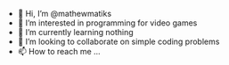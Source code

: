 - 👋 Hi, I’m @mathewmatiks
- 👀 I’m interested in programming for video games
- 🌱 I’m currently learning nothing
- 💞️ I’m looking to collaborate on simple coding problems
- 📫 How to reach me ...
